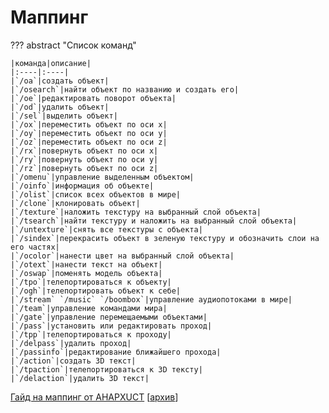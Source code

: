 # Маппинг
??? abstract "Список команд"

    |команда|описание|
    |:----|:----|
    |`/oa`|создать объект|
    |`/osearch`|найти объект по названию и создать его|
    |`/oe`|редактировать поворот объекта|
    |`/od`|удалить объект|
    |`/sel`|выделить объект|
    |`/ox`|переместить объект по оси x|
    |`/oy`|переместить объект по оси y|
    |`/oz`|переместить объект по оси z|
    |`/rx`|повернуть объект по оси x|
    |`/ry`|повернуть объект по оси y|
    |`/rz`|повернуть объект по оси z|
    |`/omenu`|управление выделенным объектом|
    |`/oinfo`|информация об объекте|
    |`/olist`|список всех объектов в мире|
    |`/clone`|клонировать объект|
    |`/texture`|наложить текстуру на выбранный слой объекта|
    |`/tsearch`|найти текстуру и наложить на выбранный слой объекта|
    |`/untexture`|снять все текстуры с объекта|
    |`/sindex`|перекрасить объект в зеленую текстуру и обозначить слои на его частях|
    |`/ocolor`|нанести цвет на выбранный слой объекта|
    |`/otext`|нанести текст на объект|
    |`/oswap`|поменять модель объекта|
    |`/tpo`|телепортироваться к объекту|
    |`/ogh`|телепортировать объект к себе|
    |`/stream` `/music` `/boombox`|управление аудиопотоками в мире|
    |`/team`|управление командами мира|
    |`/gate`|управление перемещаемыми объектами|
    |`/pass`|установить или редактировать проход|
    |`/tpp`|телепортироваться к проходу|
    |`/delpass`|удалить проход|
    |`/passinfo`|редактирование ближайшего прохода|
    |`/action`|создать 3D текст|
    |`/tpaction`|телепортироваться к 3D тексту|
    |`/delaction`|удалить 3D текст|


[Гайд на маппинг от AHAPXUCT](https://forum.training-server.com/d/14145) [[архив](https://archive.is/LBP2n)]
